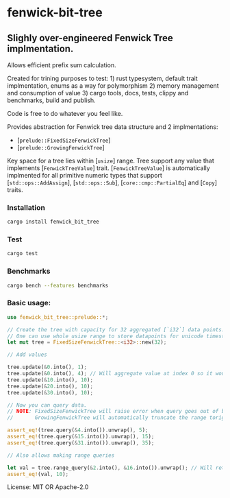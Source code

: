 # fenwick-bit-tree

## Slighly over-engineered Fenwick Tree implmentation.

Allows efficient prefix sum calculation.

Created for trining purposes to test:
    1) rust typesystem, default trait implmentation, enums as a way for polymorphism
    2) memory management and consumption of value
    3) cargo tools, docs, tests, clippy and benchmarks, build and publish.

Code is free to do whatever you feel like.

Provides abstraction for Fenwick tree data structure and 2 implmentations:
 - [`prelude::FixedSizeFenwickTree`]
 - [`prelude::GrowingFenwickTree`]

Key space for a tree lies within [`usize`] range. Tree support any value that
implements [`FenwickTreeValue`] trait. [`FenwickTreeValue`] is automatically
implmented for all primitive numeric types that support [`std::ops::AddAssign`],
[`std::ops::Sub`], [`core::cmp::PartialEq`] and [`Copy`] traits.

### Installation

```bash
cargo install fenwick_bit_tree
```

### Test

```bash
cargo test
```

### Benchmarks

```bash
cargo bench --features benchmarks
```

### Basic usage:

```rust
use fenwick_bit_tree::prelude::*;

// Create the tree with capacity for 32 aggregated [`i32`] data points.
// One can use whole usize range to store datapoints for unicode timestamps
let mut tree = FixedSizeFenwickTree::<i32>::new(32);

// Add values

tree.update(&0.into(), 1);
tree.update(&0.into(), 4); // Will aggregate value at index 0 so it would be 5
tree.update(&10.into(), 10);
tree.update(&20.into(), 10);
tree.update(&30.into(), 10);

// Now you can query data.
// NOTE: FixedSizeFenwickTree will raise error when query goes out of bounds.
//       GrowingFenwickTree will automatically truncate the range torightmost index.

assert_eq!(tree.query(&4.into()).unwrap(), 5);
assert_eq!(tree.query(&15.into()).unwrap(), 15);
assert_eq!(tree.query(&31.into()).unwrap(), 35);

// Also allows making range queries

let val = tree.range_query(&2.into(), &16.into()).unwrap(); // Will return aggregated sum of all values between those keys.
assert_eq!(val, 10);
```

License: MIT OR Apache-2.0
